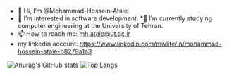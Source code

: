 * 👋 Hi, I’m @Mohammad-Hossein-Ataie
* 👀 I’m interested in software development.
*🌱 I’m currently studying computer engineering at the University of Tehran.
* 📫 How to reach me: mh.ataie@ut.ac.ir
* my linkedin account: https://www.linkedin.com/mwlite/in/mohammad-hossein-ataie-b8279a1a3

![Anurag's GitHub stats](https://github-readme-stats.vercel.app/api?username=Mohammad-Hossein-Ataie&show_icons=true&theme=synthwave)
[![Top Langs](https://github-readme-stats.vercel.app/api/top-langs/?username=gsoosk&layout=compact&theme=synthwave)](https://github.com/anuraghazra/github-readme-stats)





<!---
Mohammad-Hossein-Ataie/Mohammad-Hossein-Ataie is a ✨ special ✨ repository because its `README.md` (this file) appears on your GitHub profile.
You can click the Preview link to take a look at your changes.
--->
